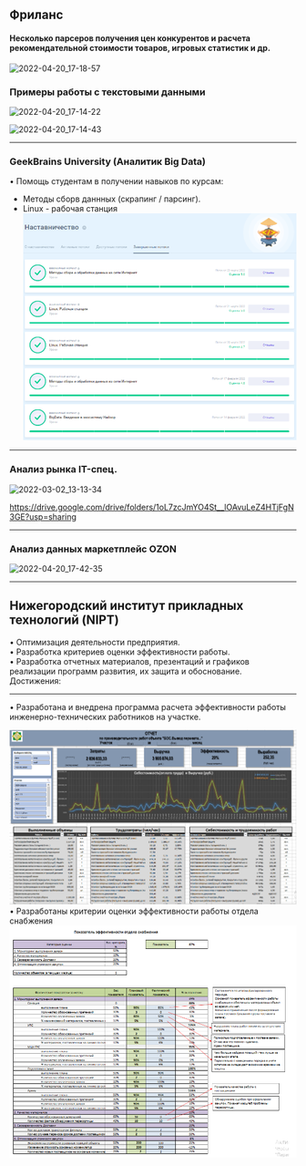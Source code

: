 ## Фриланс 
#### Несколько парсеров получения цен конкурентов и расчета рекомендательной стоимости товаров, игровых статистик и др.
    
![2022-04-20_17-18-57](https://user-images.githubusercontent.com/82442469/164254269-bc31d1a2-a285-435f-b7b7-217609c289a1.png)

### Примеры работы с текстовыми данными 
![2022-04-20_17-14-22](https://user-images.githubusercontent.com/82442469/164256449-70c06dc8-b90d-447c-9069-1fe66041a9bc.png)

![2022-04-20_17-14-43](https://user-images.githubusercontent.com/82442469/164256468-06d6dc2a-e54e-403c-a9a3-aac3449ab69b.png)

--------------------------------------------------------
### GeekBrains University (Аналитик Big Data)
• Помощь студентам в получении навыков по курсам:<br>
- Методы сборв даннных (скрапинг / парсинг).<br>
- Linux - рабочая станция <br>
![Наставник](https://github.com/stavrtin/Portfolio/blob/main/img/Наставник.png)
-------------------------------------------------------------------

### Анализ рынка IT-спец.
![2022-03-02_13-13-34](https://user-images.githubusercontent.com/82442469/164258156-53e80f9a-0f8a-4a82-a4a5-e7a4a7a223b5.png)

https://drive.google.com/drive/folders/1oL7zcJmYO4St__lOAvuLeZ4HTjFgN3GE?usp=sharing


      
--------------------------------------------------------

### Анализ данных маркетплейс OZON
![2022-04-20_17-42-35](https://user-images.githubusercontent.com/82442469/164257088-20bfc2f3-c777-465d-9df6-74a1c890f452.png)

----------------------------------------------------------------------

## Нижегородский институт прикладных технологий (NIPT)

• Оптимизация деятельности предприятия.<br>
• Разработка критериев оценки эффективности работы. <br>
• Разработка отчетных материалов, презентаций и графиков реализации программ развития, их защита и обоснование.<br>
Достижения:
- - - - - - - - - - - - - - - - - - - - - - - - - - - - - - - -
• Разработана и внедрена программа расчета эффективности работы инженерно-технических работников на участке.

![Автоматизированный отчет](https://github.com/stavrtin/Portfolio/blob/main/img/Отчет%20выработки-41-00.png)
• Разработаны критерии оценки эффективности работы отдела снабжения <br>
![KPI_Снабжение](https://github.com/stavrtin/Portfolio/blob/main/img/KPI_Снабжение.png)
 

